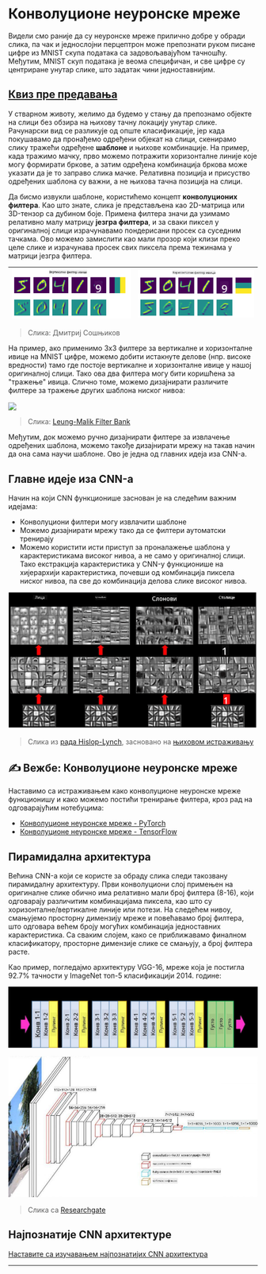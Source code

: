 <!--
CO_OP_TRANSLATOR_METADATA:
{
  "original_hash": "a560d5b845962cf33dc102266e409568",
  "translation_date": "2025-09-23T14:38:07+00:00",
  "source_file": "lessons/4-ComputerVision/07-ConvNets/README.md",
  "language_code": "sr"
}
-->
# Конволуционе неуронске мреже

Видели смо раније да су неуронске мреже прилично добре у обради слика, па чак и једнослојни перцептрон може препознати руком писане цифре из MNIST скупа података са задовољавајућом тачношћу. Међутим, MNIST скуп података је веома специфичан, и све цифре су центриране унутар слике, што задатак чини једноставнијим.

## [Квиз пре предавања](https://ff-quizzes.netlify.app/en/ai/quiz/13)

У стварном животу, желимо да будемо у стању да препознамо објекте на слици без обзира на њихову тачну локацију унутар слике. Рачунарски вид се разликује од опште класификације, јер када покушавамо да пронађемо одређени објекат на слици, скенирамо слику тражећи одређене **шаблоне** и њихове комбинације. На пример, када тражимо мачку, прво можемо потражити хоризонталне линије које могу формирати бркове, а затим одређена комбинација бркова може указати да је то заправо слика мачке. Релативна позиција и присуство одређених шаблона су важни, а не њихова тачна позиција на слици.

Да бисмо извукли шаблоне, користићемо концепт **конволуционих филтера**. Као што знате, слика је представљена као 2D-матрица или 3D-тензор са дубином боје. Примена филтера значи да узимамо релативно малу матрицу **језгра филтера**, и за сваки пиксел у оригиналној слици израчунавамо пондерисани просек са суседним тачкама. Ово можемо замислити као мали прозор који клизи преко целе слике и израчунава просек свих пиксела према тежинама у матрици језгра филтера.

![Филтер за вертикалне ивице](../../../../../translated_images/filter-vert.b7148390ca0bc356ddc7e55555d2481819c1e86ddde9dce4db5e71a69d6f887f.sr.png) | ![Филтер за хоризонталне ивице](../../../../../translated_images/filter-horiz.59b80ed4feb946efbe201a7fe3ca95abb3364e266e6fd90820cb893b4d3a6dda.sr.png)
----|----

> Слика: Дмитриј Сошњиков

На пример, ако применимо 3x3 филтере за вертикалне и хоризонталне ивице на MNIST цифре, можемо добити истакнуте делове (нпр. високе вредности) тамо где постоје вертикалне и хоризонталне ивице у нашој оригиналној слици. Тако ова два филтера могу бити коришћена за "тражење" ивица. Слично томе, можемо дизајнирати различите филтере за тражење других шаблона ниског нивоа:

<img src="images/lmfilters.jpg" width="500" align="center"/>

> Слика: [Leung-Malik Filter Bank](https://www.robots.ox.ac.uk/~vgg/research/texclass/filters.html)

Међутим, док можемо ручно дизајнирати филтере за извлачење одређених шаблона, можемо такође дизајнирати мрежу на такав начин да она сама научи шаблоне. Ово је једна од главних идеја иза CNN-а.

## Главне идеје иза CNN-а

Начин на који CNN функционише заснован је на следећим важним идејама:

* Конволуциони филтери могу извлачити шаблоне
* Можемо дизајнирати мрежу тако да се филтери аутоматски тренирају
* Можемо користити исти приступ за проналажење шаблона у карактеристикама високог нивоа, а не само у оригиналној слици. Тако екстракција карактеристика у CNN-у функционише на хијерархији карактеристика, почевши од комбинација пиксела ниског нивоа, па све до комбинација делова слике високог нивоа.

![Хијерархијска екстракција карактеристика](../../../../../translated_images/FeatureExtractionCNN.d9b456cbdae7cb643fde3032b81b2940e3cf8be842e29afac3f482725ba7f95c.sr.png)

> Слика из [рада Hislop-Lynch](https://www.semanticscholar.org/paper/Computer-vision-based-pedestrian-trajectory-Hislop-Lynch/26e6f74853fc9bbb7487b06dc2cf095d36c9021d), засновано на [њиховом истраживању](https://dl.acm.org/doi/abs/10.1145/1553374.1553453)

## ✍️ Вежбе: Конволуционе неуронске мреже

Наставимо са истраживањем како конволуционе неуронске мреже функционишу и како можемо постићи тренирање филтера, кроз рад на одговарајућим нотебуцима:

* [Конволуционе неуронске мреже - PyTorch](ConvNetsPyTorch.ipynb)
* [Конволуционе неуронске мреже - TensorFlow](ConvNetsTF.ipynb)

## Пирамидална архитектура

Већина CNN-а који се користе за обраду слика следи такозвану пирамидалну архитектуру. Први конволуциони слој примењен на оригиналне слике обично има релативно мали број филтера (8-16), који одговарају различитим комбинацијама пиксела, као што су хоризонталне/вертикалне линије или потези. На следећем нивоу, смањујемо просторну димензију мреже и повећавамо број филтера, што одговара већем броју могућих комбинација једноставних карактеристика. Са сваким слојем, како се приближавамо финалном класификатору, просторне димензије слике се смањују, а број филтера расте.

Као пример, погледајмо архитектуру VGG-16, мреже која је постигла 92.7% тачности у ImageNet топ-5 класификацији 2014. године:

![Слојеви ImageNet](../../../../../translated_images/vgg-16-arch1.d901a5583b3a51baeaab3e768567d921e5d54befa46e1e642616c5458c934028.sr.jpg)

![Пирамида ImageNet](../../../../../translated_images/vgg-16-arch.64ff2137f50dd49fdaa786e3f3a975b3f22615efd13efb19c5d22f12e01451a1.sr.jpg)

> Слика са [Researchgate](https://www.researchgate.net/figure/Vgg16-model-structure-To-get-the-VGG-NIN-model-we-replace-the-2-nd-4-th-6-th-7-th_fig2_335194493)

## Најпознатије CNN архитектуре

[Наставите са изучавањем најпознатијих CNN архитектура](CNN_Architectures.md)

---

